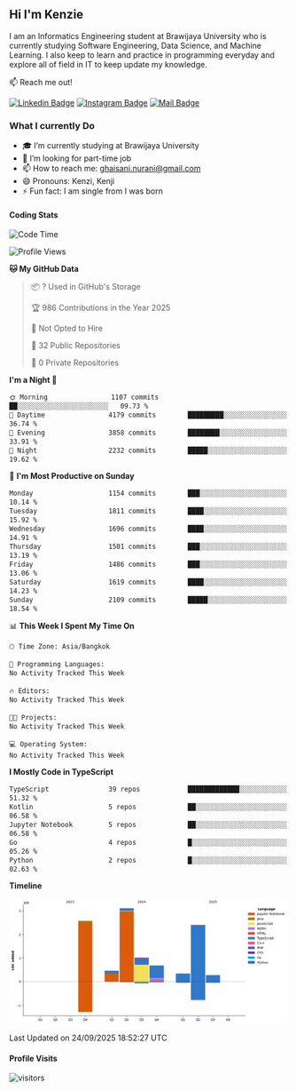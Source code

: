 ## Hi I'm Kenzie


I am an Informatics Engineering student at Brawijaya University who is currently studying Software Engineering, Data Science, and Machine Learning. I also keep to learn and practice in programming everyday and explore all of field in IT to keep update my knowledge.

:mailbox: Reach me out!

[![Linkedin Badge](https://img.shields.io/badge/-Kenzie_Taqiyassar-0e76a8?style=flat&labelColor=0e76a8&logo=linkedin&logoColor=white)](https://www.linkedin.com/in/kenzie-taqiyassar-37458b1aa/) 
[![Instagram Badge](https://img.shields.io/badge/-@__kenziehh_-e84393?style=flat&labelColor=e84393&logo=instagram&logoColor=white)](https://www.instagram.com/_kenziehh/) 
[![Mail Badge](https://img.shields.io/badge/-ghaisani.nurani-c0392b?style=flat&labelColor=c0392b&logo=gmail&logoColor=white)](mailto:ghaisani.nurani@gmail.com)

### What I currently Do

- 🎓 I’m currently studying at Brawijaya University
- 💼 I’m looking for part-time job
- 📫 How to reach me: ghaisani.nurani@gmail.com
- 😄 Pronouns: Kenzi, Kenji
- ⚡ Fun fact: I am single from I was born

#### Coding Stats
<!--START_SECTION:waka-->
![Code Time](http://img.shields.io/badge/Code%20Time-1%2C386%20hrs%207%20mins-blue)

![Profile Views](http://img.shields.io/badge/Profile%20Views-1-blue)

**🐱 My GitHub Data** 

> 📦 ? Used in GitHub's Storage 
 > 
> 🏆 986 Contributions in the Year 2025
 > 
> 🚫 Not Opted to Hire
 > 
> 📜 32 Public Repositories 
 > 
> 🔑 0 Private Repositories 
 > 
**I'm a Night 🦉** 

```text
🌞 Morning                1107 commits        ██░░░░░░░░░░░░░░░░░░░░░░░   09.73 % 
🌆 Daytime                4179 commits        █████████░░░░░░░░░░░░░░░░   36.74 % 
🌃 Evening                3858 commits        ████████░░░░░░░░░░░░░░░░░   33.91 % 
🌙 Night                  2232 commits        █████░░░░░░░░░░░░░░░░░░░░   19.62 % 
```
📅 **I'm Most Productive on Sunday** 

```text
Monday                   1154 commits        ███░░░░░░░░░░░░░░░░░░░░░░   10.14 % 
Tuesday                  1811 commits        ████░░░░░░░░░░░░░░░░░░░░░   15.92 % 
Wednesday                1696 commits        ████░░░░░░░░░░░░░░░░░░░░░   14.91 % 
Thursday                 1501 commits        ███░░░░░░░░░░░░░░░░░░░░░░   13.19 % 
Friday                   1486 commits        ███░░░░░░░░░░░░░░░░░░░░░░   13.06 % 
Saturday                 1619 commits        ████░░░░░░░░░░░░░░░░░░░░░   14.23 % 
Sunday                   2109 commits        █████░░░░░░░░░░░░░░░░░░░░   18.54 % 
```


📊 **This Week I Spent My Time On** 

```text
🕑︎ Time Zone: Asia/Bangkok

💬 Programming Languages: 
No Activity Tracked This Week

🔥 Editors: 
No Activity Tracked This Week

🐱‍💻 Projects: 
No Activity Tracked This Week

💻 Operating System: 
No Activity Tracked This Week
```

**I Mostly Code in TypeScript** 

```text
TypeScript               39 repos            █████████████░░░░░░░░░░░░   51.32 % 
Kotlin                   5 repos             ██░░░░░░░░░░░░░░░░░░░░░░░   06.58 % 
Jupyter Notebook         5 repos             ██░░░░░░░░░░░░░░░░░░░░░░░   06.58 % 
Go                       4 repos             █░░░░░░░░░░░░░░░░░░░░░░░░   05.26 % 
Python                   2 repos             █░░░░░░░░░░░░░░░░░░░░░░░░   02.63 % 
```



**Timeline**

![Lines of Code chart](https://raw.githubusercontent.com/kenziehh/kenziehh/master/assets/bar_graph.png)


 Last Updated on 24/09/2025 18:52:27 UTC
<!--END_SECTION:waka-->


#### Profile Visits

![visitors](https://visitor-badge.glitch.me/badge?page_id=kenziehh.kenziehh)





